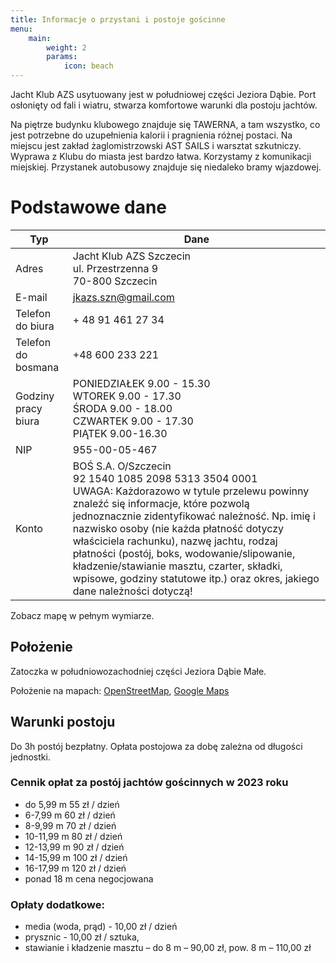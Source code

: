 ```yaml
---
title: Informacje o przystani i postoje gościnne
menu:
    main: 
        weight: 2
        params:
            icon: beach
---
```


Jacht Klub AZS usytuowany jest w południowej części Jeziora Dąbie. Port
osłonięty od fali  i wiatru, stwarza komfortowe warunki dla postoju jachtów.

Na piętrze budynku klubowego znajduje się TAWERNA, a tam wszystko, co jest
potrzebne do uzupełnienia kalorii i pragnienia różnej postaci. Na miejscu jest
zakład żaglomistrzowski AST SAILS i warsztat szkutniczy. Wyprawa z Klubu do
miasta jest bardzo łatwa. Korzystamy z komunikacji miejskiej. Przystanek
autobusowy znajduje się niedaleko bramy wjazdowej.

# Podstawowe dane

| Typ | Dane |
|---|---|
| Adres | Jacht Klub AZS Szczecin <br/> ul. Przestrzenna 9 <br/> 70-800 Szczecin |
| E-mail | jkazs.szn@gmail.com |
| Telefon do biura| + 48 91 461 27 34  |
| Telefon do bosmana | +48 600 233 221 |
| Godziny pracy biura | PONIEDZIAŁEK 9.00 - 15.30 <br/> WTOREK 9.00 - 17.30 <br/> ŚRODA 9.00 - 18.00 <br/> CZWARTEK 9.00 - 17.30 <br/> PIĄTEK 9.00-16.30 |
| NIP | 955-00-05-467 |
| Konto | BOŚ S.A. O/Szczecin<br/>92 1540 1085 2098 5313 3504 0001 <br/> UWAGA: Każdorazowo w tytule przelewu powinny znaleźć się informacje, które pozwolą jednoznacznie zidentyfikować należność. Np. imię i nazwisko osoby (nie każda płatność dotyczy właściciela rachunku), nazwę jachtu, rodzaj płatności (postój, boks, wodowanie/slipowanie, kładzenie/stawianie masztu, czarter, składki, wpisowe, godziny statutowe itp.) oraz okres, jakiego dane należności dotyczą! |

Zobacz mapę w pełnym wymiarze.

## Położenie

Zatoczka w południowozachodniej części Jeziora Dąbie Małe.

Położenie na mapach: [OpenStreetMap](https://www.openstreetmap.org/node/2396250849), [Google Maps](http://maps.google.com/maps/ms?ie=UTF8&hl=en&t=h&msa=0&msid=107138309144250252667.00047ce94cdeb26e4583f&ll=53.396458,14.621472&spn=0.008956,0.018239&z=15&source=embe)

## Warunki postoju

Do 3h postój bezpłatny. Opłata postojowa za dobę zależna od długości jednostki.

### Cennik opłat za postój jachtów gościnnych w 2023 roku

 - do 5,99 m                    55 zł / dzień
 - 6-7,99 m                      60 zł / dzień
 - 8-9,99 m                      70 zł / dzień
 - 10-11,99 m                  80 zł / dzień
 - 12-13,99 m                  90 zł / dzień
 - 14-15,99 m                 100 zł / dzień
 - 16-17,99 m                 120 zł / dzień
 - ponad 18 m               cena negocjowana

### Opłaty dodatkowe:

 - media (woda, prąd) - 10,00 zł / dzień
 - prysznic - 10,00 zł / sztuka,
 - stawianie i kładzenie masztu – do 8 m – 90,00 zł, pow. 8 m – 110,00 zł
